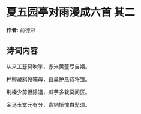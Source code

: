 # 夏五园亭对雨漫成六首  其二

**作者**: 俞德邻

## 诗词内容

从来工瑟莫吹竽，赤米黄虀尽自娱。

种柳藏鸦怜哺母，葺巢护燕待将雏。

荆榛少剪但除道，瓜芋多栽莫问区。

金马玉堂元有分，青铜惭愧白髭须。

